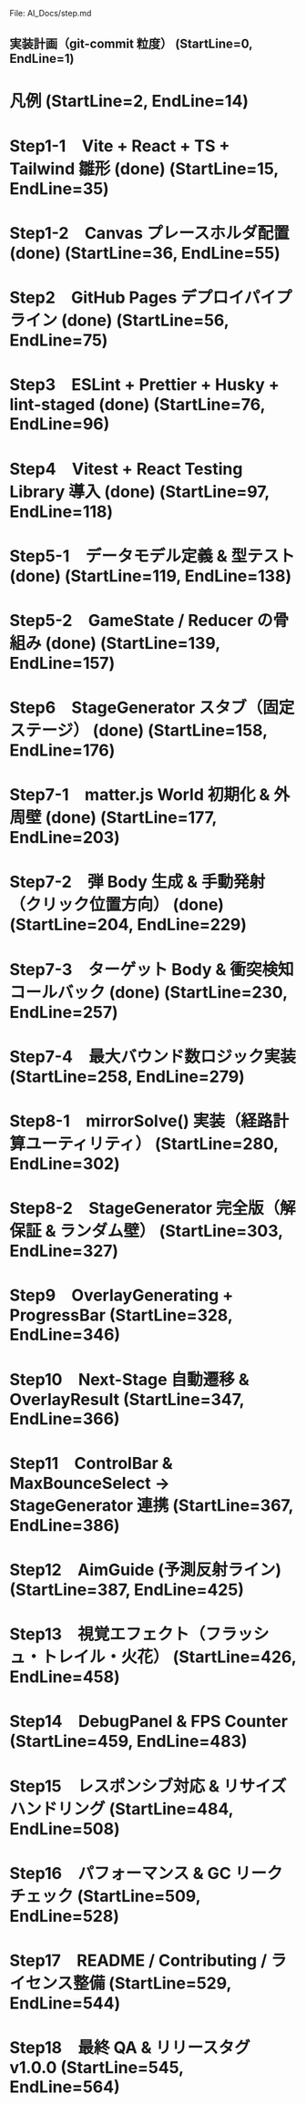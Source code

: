 File: AI_Docs/step.md
## 実装計画（git-commit 粒度） (StartLine=0, EndLine=1)
# 凡例 (StartLine=2, EndLine=14)
# Step1-1　Vite + React + TS + Tailwind 雛形 (done) (StartLine=15, EndLine=35)
# Step1-2　Canvas プレースホルダ配置 (done) (StartLine=36, EndLine=55)
# Step2　GitHub Pages デプロイパイプライン (done) (StartLine=56, EndLine=75)
# Step3　ESLint + Prettier + Husky + lint-staged (done) (StartLine=76, EndLine=96)
# Step4　Vitest + React Testing Library 導入 (done) (StartLine=97, EndLine=118)
# Step5-1　データモデル定義 & 型テスト (done) (StartLine=119, EndLine=138)
# Step5-2　GameState / Reducer の骨組み (done) (StartLine=139, EndLine=157)
# Step6　StageGenerator スタブ（固定ステージ） (done) (StartLine=158, EndLine=176)
# Step7-1　matter.js World 初期化 & 外周壁 (done) (StartLine=177, EndLine=203)
# Step7-2　弾 Body 生成 & 手動発射（クリック位置方向） (done) (StartLine=204, EndLine=229)
# Step7-3　ターゲット Body & 衝突検知コールバック (done) (StartLine=230, EndLine=257)
# Step7-4　最大バウンド数ロジック実装 (StartLine=258, EndLine=279)
# Step8-1　mirrorSolve() 実装（経路計算ユーティリティ） (StartLine=280, EndLine=302)
# Step8-2　StageGenerator 完全版（解保証 & ランダム壁） (StartLine=303, EndLine=327)
# Step9　OverlayGenerating + ProgressBar (StartLine=328, EndLine=346)
# Step10　Next-Stage 自動遷移 & OverlayResult (StartLine=347, EndLine=366)
# Step11　ControlBar & MaxBounceSelect → StageGenerator 連携 (StartLine=367, EndLine=386)
# Step12　AimGuide (予測反射ライン) (StartLine=387, EndLine=425)
# Step13　視覚エフェクト（フラッシュ・トレイル・火花） (StartLine=426, EndLine=458)
# Step14　DebugPanel & FPS Counter (StartLine=459, EndLine=483)
# Step15　レスポンシブ対応 & リサイズハンドリング (StartLine=484, EndLine=508)
# Step16　パフォーマンス & GC リークチェック (StartLine=509, EndLine=528)
# Step17　README / Contributing / ライセンス整備 (StartLine=529, EndLine=544)
# Step18　最終 QA & リリースタグ v1.0.0 (StartLine=545, EndLine=564)